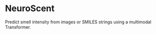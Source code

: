 # NeuroScent

Predict smell intensity from images or SMILES strings using a multimodal Transformer.

